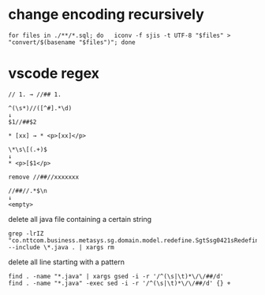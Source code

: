 # change encoding recursively
```
for files in ./**/*.sql; do   iconv -f sjis -t UTF-8 "$files" > "convert/$(basename "$files")"; done
```

# vscode regex  
```
// 1. → //## 1.

^(\s*)//([^#].*\d)
↓
$1//##$2
```

```
* [xx] → * <p>[xx]</p>

\*\s\[(.+)$
↓
* <p>[$1</p>
```

```
remove //##//xxxxxxx

//##//.*$\n
↓
<empty>
```
delete all java file containing a certain string
```
grep -lrIZ "co.nttcom.business.metasys.sg.domain.model.redefine.SgtSsg0421sRedefineDto" --include \*.java . | xargs rm
```
delete all line starting with a pattern
```
find . -name "*.java" | xargs gsed -i -r '/^(\s|\t)*\/\/##/d'
find . -name "*.java" -exec sed -i -r '/^(\s|\t)*\/\/##/d' {} +
```
